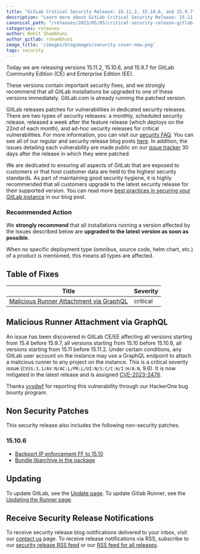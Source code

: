 ```yaml
---
title: "GitLab Critical Security Release: 15.11.2, 15.10.6, and 15.9.7"
description: "Learn more about GitLab Critical Security Release: 15.11.2, 15.10.6, and 15.9.7 for GitLab Community Edition (CE) and Enterprise Edition (EE)."
canonical_path: "/releases/2023/05/05/critical-security-release-gitlab-15-11-2-released/"
categories: releases
author: Rohit Shambhuni
author_gitlab: rshambhuni
image_title: '/images/blogimages/security-cover-new.png'
tags: security
---
```


Today we are releasing versions 15.11.2, 15.10.6, and 15.9.7 for GitLab Community Edition (CE) and Enterprise Edition (EE).

These versions contain important security fixes, and we strongly recommend that all GitLab installations be upgraded to one of these versions immediately. GitLab.com is already running the patched version.

GitLab releases patches for vulnerabilities in dedicated security releases. There are two types of security releases: a monthly, scheduled security release, released a week after the feature release (which deploys on the 22nd of each month), and ad-hoc security releases for critical vulnerabilities. For more information, you can visit our [security FAQ](https://about.gitlab.com/security/faq/). You can see all of our regular and security release blog posts [here](/releases/categories/releases/). In addition, the issues detailing each vulnerability are made public on our [issue tracker](https://gitlab.com/gitlab-org/gitlab/-/issues/?sort=created_date&state=closed&label_name%5B%5D=bug%3A%3Avulnerability&confidential=no&first_page_size=100) 30 days after the release in which they were patched.

We are dedicated to ensuring all aspects of GitLab that are exposed to customers or that host customer data are held to the highest security standards. As part of maintaining good security hygiene, it is highly recommended that all customers upgrade to the latest security release for their supported version. You can read more [best practices in securing your GitLab instance](/blog/2020/05/20/gitlab-instance-security-best-practices/) in our blog post.

### Recommended Action

We **strongly recommend** that all installations running a version affected by the issues described below are **upgraded to the latest version as soon as possible**.

When no specific deployment type (omnibus, source code, helm chart, etc.) of a product is mentioned, this means all types are affected.

## Table of Fixes

|Title|Severity|
|---|---|
|[Malicious Runner Attachment via GraphQL](#malicious-runner-attachment-via-graphql)|critical|

## Malicious Runner Attachment via GraphQL

<!-- https://gitlab.com/gitlab-org/security/gitlab/-/issues/884 -->

An issue has been discovered in GitLab CE/EE affecting all versions starting from 15.4 before 15.9.7, all versions starting from 15.10 before 15.10.6, all versions starting from 15.11 before 15.11.2. Under certain conditions, any GitLab user account on the instance may use a GraphQL endpoint to attach a malicious runner to any project on the instance. This is a critical severity issue (`CVSS:3.1/AV:N/AC:L/PR:L/UI:N/S:C/C:H/I:H/A:N`, 9.6). It is now mitigated in the latest release and is assigned [CVE-2023-2478](https://cve.mitre.org/cgi-bin/cvename.cgi?name=CVE-2023-2478).

Thanks [yvvdwf](https://hackerone.com/yvvdwf) for reporting this vulnerability through our HackerOne bug bounty program.

## Non Security Patches

This security release also includes the following non-security patches.

### 15.10.6

* [Backport IP enforcement FF to 15.10](https://gitlab.com/gitlab-org/gitlab/-/merge_requests/118703)
* [Bundle libarchive in the package](https://gitlab.com/gitlab-org/omnibus-gitlab/-/merge_requests/6824)

## Updating

To update GitLab, see the [Update page](/update).
To update Gitlab Runner, see the [Updating the Runner page](https://docs.gitlab.com/runner/install/linux-repository.html#updating-the-runner).

## Receive Security Release Notifications

To receive security release blog notifications delivered to your inbox, visit our [contact us](https://about.gitlab.com/company/contact/) page.
To receive release notifications via RSS, subscribe to our [security release RSS feed](https://about.gitlab.com/security-releases.xml) or our [RSS feed for all releases](https://about.gitlab.com/all-releases.xml).
